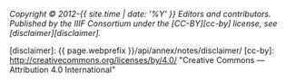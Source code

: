 _Copyright © 2012-{{ site.time | date: '%Y' }} Editors and contributors. Published by the IIIF Consortium under the [CC-BY][cc-by] license, see [disclaimer][disclaimer]._

[disclaimer]: {{ page.webprefix }}/api/annex/notes/disclaimer/
[cc-by]: http://creativecommons.org/licenses/by/4.0/ "Creative Commons &mdash; Attribution 4.0 International"
